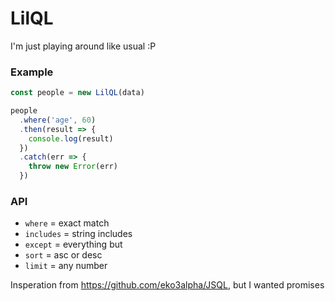 # LilQL

I'm just playing around like usual :P

### Example
```js
const people = new LilQL(data)

people
  .where('age', 60)
  .then(result => {
    console.log(result)
  })
  .catch(err => {
    throw new Error(err)
  })
```

### API
- `where` = exact match
- `includes` = string includes
- `except` = everything but
- `sort` = asc or desc
- `limit` = any number

Insperation from https://github.com/eko3alpha/JSQL, but I wanted promises
